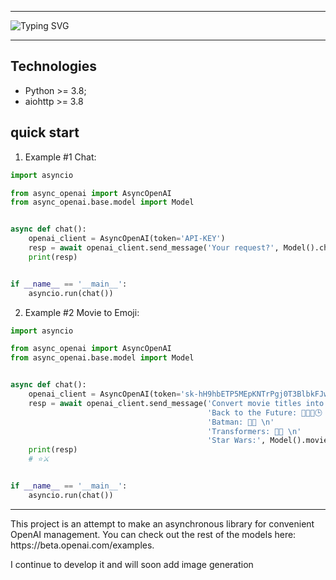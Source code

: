 <hr/>

![Typing SVG](https://readme-typing-svg.herokuapp.com?font=Fira+Code&size=40&pause=1000&color=373737&background=91C5F4&center=true&vCenter=true&multiline=true&width=1080&height=80&lines=Python+async+module+for+OpenAI)
<hr/>

## Technologies
- Python >= 3.8;
- aiohttp >= 3.8


## quick start

1. Example #1 Chat:

``` python
import asyncio

from async_openai import AsyncOpenAI
from async_openai.base.model import Model


async def chat():
    openai_client = AsyncOpenAI(token='API-KEY')
    resp = await openai_client.send_message('Your request?', Model().chat())
    print(resp)


if __name__ == '__main__':
    asyncio.run(chat())
```

2. Example #2 Movie to Emoji:
``` python
import asyncio

from async_openai import AsyncOpenAI
from async_openai.base.model import Model


async def chat():
    openai_client = AsyncOpenAI(token='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')
    resp = await openai_client.send_message('Convert movie titles into emoji.\n\n'
                                            'Back to the Future: 👨👴🚗🕒 \n'
                                            'Batman: 🤵🦇 \n'
                                            'Transformers: 🚗🤖 \n'
                                            'Star Wars:', Model().movie_to_emoji())
    print(resp)
    # ⭐️⚔️


if __name__ == '__main__':
    asyncio.run(chat())


```

<hr/>
This project is an attempt to make an asynchronous library for convenient OpenAI management.
You can check out the rest of the models here: https://beta.openai.com/examples.

I continue to develop it and will soon add image generation

